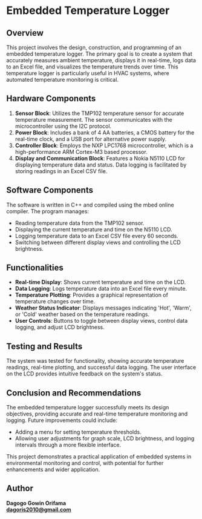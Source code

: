 # Embedded Temperature Logger

## Overview
This project involves the design, construction, and programming of an embedded temperature logger. The primary goal is to create a system that accurately measures ambient temperature, displays it in real-time, logs data to an Excel file, and visualizes the temperature trends over time. This temperature logger is particularly useful in HVAC systems, where automated temperature monitoring is critical.

## Hardware Components
1. **Sensor Block**: Utilizes the TMP102 temperature sensor for accurate temperature measurement. The sensor communicates with the microcontroller using the I2C protocol.
2. **Power Block**: Includes a bank of 4 AA batteries, a CMOS battery for the real-time clock, and a USB port for alternative power supply.
3. **Controller Block**: Employs the NXP LPC1768 microcontroller, which is a high-performance ARM Cortex-M3 based processor.
4. **Display and Communication Block**: Features a Nokia N5110 LCD for displaying temperature data and status. Data logging is facilitated by storing readings in an Excel CSV file.

## Software Components
The software is written in C++ and compiled using the mbed online compiler. The program manages:
- Reading temperature data from the TMP102 sensor.
- Displaying the current temperature and time on the N5110 LCD.
- Logging temperature data to an Excel CSV file every 60 seconds.
- Switching between different display views and controlling the LCD brightness.

## Functionalities
- **Real-time Display**: Shows current temperature and time on the LCD.
- **Data Logging**: Logs temperature data into an Excel file every minute.
- **Temperature Plotting**: Provides a graphical representation of temperature changes over time.
- **Weather Status Indicator**: Displays messages indicating 'Hot', 'Warm', or 'Cold' weather based on the temperature readings.
- **User Controls**: Buttons to toggle between display views, control data logging, and adjust LCD brightness.

## Testing and Results
The system was tested for functionality, showing accurate temperature readings, real-time plotting, and successful data logging. The user interface on the LCD provides intuitive feedback on the system's status.

## Conclusion and Recommendations
The embedded temperature logger successfully meets its design objectives, providing accurate and real-time temperature monitoring and logging. Future improvements could include:
- Adding a menu for setting temperature thresholds.
- Allowing user adjustments for graph scale, LCD brightness, and logging intervals through a more flexible interface.

This project demonstrates a practical application of embedded systems in environmental monitoring and control, with potential for further enhancements and wider application.

## Author
**Dagogo Gowin Orifama**  
**dagoris2010@gmail.com**
